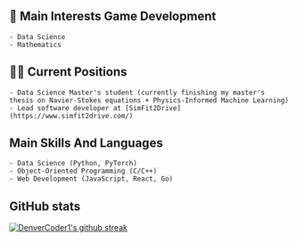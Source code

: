 ## 🎯 Main Interests Game Development
```
- Data Science
- Mathematics
```

## 👨‍💻 Current Positions
```
- Data Science Master's student (currently finishing my master's thesis on Navier-Stokes equations + Physics-Informed Machine Learning)
- Lead software developer at [SimFit2Drive](https://www.simfit2drive.com/)
```

## Main Skills And Languages
```
- Data Science (Python, PyTorch)
- Object-Oriented Programming (C/C++)
- Web Development (JavaScript, React, Go)
```
          
## GitHub stats
[![DenverCoder1's github streak](https://github-readme-streak-stats.herokuapp.com/?user=gregorkovac&theme=dark)](https://github.com/DenverCoder1/github-readme-streak-stats)

